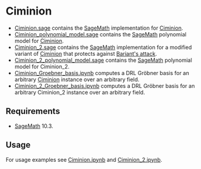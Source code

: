 # Ciminion

- [Ciminion.sage](./Ciminion.sage) contains the [SageMath](https://www.sagemath.org/) implementation for [Ciminion](https://doi.org/10.1007/978-3-030-77886-6_1).
- [Ciminion_polynomial_model.sage](./Ciminion_polynomial_model.sage) contains the [SageMath](https://www.sagemath.org/) polynomial model for [Ciminion](https://doi.org/10.1007/978-3-030-77886-6_1).
- [Ciminion_2.sage](./Ciminion_2.sage) contains the [SageMath](https://www.sagemath.org/) implementation for a modified variant of [Ciminion](https://doi.org/10.1007/978-3-030-77886-6_1) that protects against [Bariant's attack](https://eprint.iacr.org/2023/1283).
- [Ciminion_2_polynomial_model.sage](./Ciminion_2_polynomial_model.sage) contains the [SageMath](https://www.sagemath.org/) polynomial model for Ciminion_2.
- [Ciminion_Groebner_basis.ipynb](./Ciminion_Groebner_basis.ipynb) computes a DRL Gröbner basis for an arbitrary [Ciminion](https://doi.org/10.1007/978-3-030-77886-6_1) instance over an arbitrary field.
- [Ciminion_2_Groebner_basis.ipynb](./Ciminion_2_Groebner_basis.ipynb) computes a DRL Gröbner basis for an arbitrary Ciminion_2 instance over an arbitrary field.

## Requirements
- [SageMath](https://www.sagemath.org/) 10.3.

## Usage
For usage examples see [Ciminion.ipynb](./Ciminion.ipynb) and [Ciminion_2.ipynb](./Ciminion_2.ipynb).
